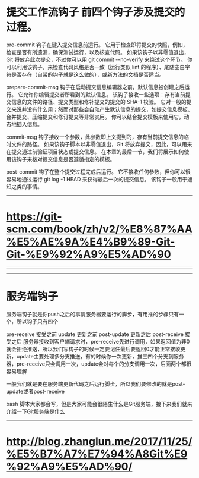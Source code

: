 
提交工作流钩子
前四个钩子涉及提交的过程。
=

pre-commit 钩子在键入提交信息前运行。 它用于检查即将提交的快照，例如，检查是否有所遗漏，确保测试运行，以及核查代码。 如果该钩子以非零值退出，Git 将放弃此次提交，不过你可以用 git commit --no-verify 来绕过这个环节。 你可以利用该钩子，来检查代码风格是否一致（运行类似 lint 的程序）、尾随空白字符是否存在（自带的钩子就是这么做的），或新方法的文档是否适当。

prepare-commit-msg 钩子在启动提交信息编辑器之前，默认信息被创建之后运行。 它允许你编辑提交者所看到的默认信息。 该钩子接收一些选项：存有当前提交信息的文件的路径、提交类型和修补提交的提交的 SHA-1 校验。 它对一般的提交来说并没有什么用；然而对那些会自动产生默认信息的提交，如提交信息模板、合并提交、压缩提交和修订提交等非常实用。 你可以结合提交模板来使用它，动态地插入信息。

commit-msg 钩子接收一个参数，此参数即上文提到的，存有当前提交信息的临时文件的路径。 如果该钩子脚本以非零值退出，Git 将放弃提交，因此，可以用来在提交通过前验证项目状态或提交信息。 在本章的最后一节，我们将展示如何使用该钩子来核对提交信息是否遵循指定的模板。

post-commit 钩子在整个提交过程完成后运行。 它不接收任何参数，但你可以很容易地通过运行 git log -1 HEAD 来获得最后一次的提交信息。 该钩子一般用于通知之类的事情。



<hr>

https://git-scm.com/book/zh/v2/%E8%87%AA%E5%AE%9A%E4%B9%89-Git-Git-%E9%92%A9%E5%AD%90
=

<hr>




<hr>


服务端钩子
=
服务端钩子就是你push之后的事情服务器要运行的脚步，有用推的步骤只有一个，所以钩子只有四个

pre-receive 接受之前
update 更新之前
post-update 更新之后
post-receive 接受之后
服务器接收到客户端请求时，pre-receive先进行调用，如果返回值为非0就会拒绝推送，所以我们写钩子的时候一定要记住最后要返回0才能正常接收更新，update主要处理多分支推送，有的时候你一次更新，推三四个分支到服务器，pre-receive只会调用一次，update会对每个的分支调用一次，后面两个都很容易理解

一般我们就是要在服务端更新代码之后运行脚步，所以我们要修改的就是post-update或者post-receive

bash 脚本大家都会写，但是大家可能会很陌生什么是Git服务端，接下来我们就来介绍一下Git服务端是什么

<hr>



http://blog.zhanglun.me/2017/11/25/%E5%B7%A7%E7%94%A8Git%E9%92%A9%E5%AD%90/
=
